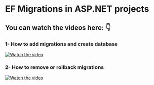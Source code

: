 # EF Migrations in ASP.NET projects
## You can watch the videos here: 👇
### 1- How to add migrations and create database
[![Watch the video](https://img.youtube.com/vi/XnB0FcH5QYg/hqdefault.jpg)](https://youtu.be/XnB0FcH5QYg)


### 2- How to remove or rollback migrations
[![Watch the video](https://img.youtube.com/vi/MUetB7AoPcQ/hqdefault.jpg)](https://youtu.be/MUetB7AoPcQ)


